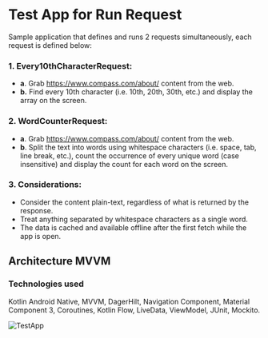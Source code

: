 # Test App for Run Request
Sample application that defines and runs 2 requests simultaneously, each request is defined below:

### 1. Every10thCharacterRequest:
- **a**. Grab https://www.compass.com/about/ content from the web.
- **b.** Find every 10th character (i.e. 10th, 20th, 30th, etc.) and display the array on the screen.

### 2. WordCounterRequest:
- **a**. Grab https://www.compass.com/about/ content from the web.
- **b**. Split the text into words using whitespace characters (i.e. space, tab, line break, etc.), count the occurrence of every unique word (case insensitive) and display the count for each word on the
screen.

### 3. Considerations:
- Consider the content plain-text, regardless of what is returned by the response.
- Treat anything separated by whitespace characters as a single word.
- The data is cached and available offline after the first fetch while the app is open.

## Architecture MVVM

### Technologies used

Kotlin Android Native, MVVM, DagerHilt, Navigation Component, Material Component 3, Coroutines, Kotlin Flow, LiveData, ViewModel, JUnit, Mockito.

![TestApp](https://github.com/carloshjsalas/TestAppRunRequests/assets/8594582/c39eac82-0772-48b6-b13d-bf409b6b2dbd)
